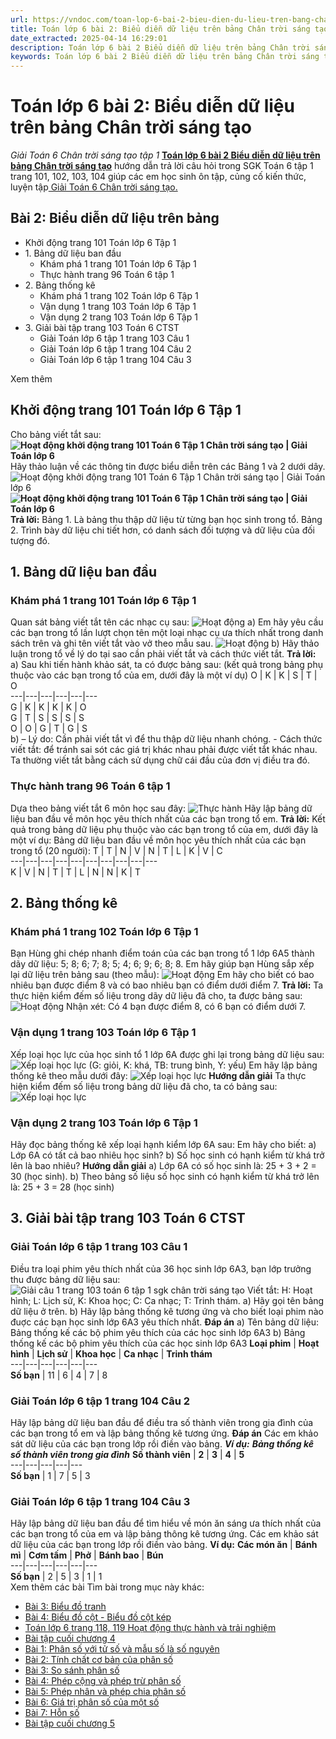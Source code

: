 ```yaml
---
url: https://vndoc.com/toan-lop-6-bai-2-bieu-dien-du-lieu-tren-bang-chan-troi-sang-tao-235953
title: Toán lớp 6 bài 2: Biểu diễn dữ liệu trên bảng Chân trời sáng tạo - Giải Toán 6 Chân trời sáng tạo tập 1 - VnDoc.com
date_extracted: 2025-04-14 16:29:01
description: Toán lớp 6 bài 2 Biểu diễn dữ liệu trên bảng Chân trời sáng tạo bao gồm lời giải chi tiết cho từng bài tập cho các em học sinh tham khảo luyện Giải Toán 6 Chân trời sáng tạo tập 1.
keywords: Toán lớp 6 bài 2 Biểu diễn dữ liệu trên bảng Chân trời sáng tạo, Giải Toán 6 chân trời sáng tạo trang 104, toán lớp 6 chân trời sáng tạo chương 4, toán 6, toán lớp 6, giải toán lớp 6, giải toán 6, toán lớp 6 chân trời sáng tạo, toán 6 chân trời sáng tạo, giải toán lớp 6 chân trời sáng tạo, giải toán 6 chân trời sáng tạo, Toán lớp 6 trang 103 104 chân trời sáng tạo, Biểu diễn dữ liệu trên bảng Chân trời sáng tạo, bài 2 biểu diễn dữ liệu trên bảng
---
```


# Toán lớp 6 bài 2: Biểu diễn dữ liệu trên bảng Chân trời sáng tạo
_Giải Toán 6 Chân trời sáng tạo tập 1_
[**Toán lớp 6 bài 2 Biểu diễn dữ liệu trên bảng Chân trời sáng tạo**](<https://vndoc.com/toan-lop-6-bai-2-bieu-dien-du-lieu-tren-bang-chan-troi-sang-tao-235953>) hướng dẫn trả lời câu hỏi trong SGK Toán 6 tập 1 trang 101, 102, 103, 104 giúp các em học sinh ôn tập, củng cố kiến thức, luyện tập[ Giải Toán 6 Chân trời sáng tạo.](<https://vndoc.com/toan-lop-6-sach-chan-troi-sang-tao>)
## Bài 2: Biểu diễn dữ liệu trên bảng
  * Khởi động trang 101 Toán lớp 6 Tập 1
  * 1\. Bảng dữ liệu ban đầu
    * Khám phá 1 trang 101 Toán lớp 6 Tập 1
    * Thực hành trang 96 Toán 6 tập 1
  * 2\. Bảng thống kê
    * Khám phá 1 trang 102 Toán lớp 6 Tập 1
    * Vận dụng 1 trang 103 Toán lớp 6 Tập 1
    * Vận dụng 2 trang 103 Toán lớp 6 Tập 1
  * 3\. Giải bài tập trang 103 Toán 6 CTST
    * Giải Toán lớp 6 tập 1 trang 103 Câu 1
    * Giải Toán lớp 6 tập 1 trang 104 Câu 2
    * Giải Toán lớp 6 tập 1 trang 104 Câu 3

Xem thêm
## **Khởi động trang 101 Toán lớp 6 Tập 1**
Cho bảng viết tắt sau:
****![Hoạt động khởi động trang 101 Toán 6 Tập 1 Chân trời sáng tạo | Giải Toán lớp 6](https://i.vdoc.vn/data/image/2024/11/18/hoat-dong-khoi-dong-trang-101-toan-lop-6-tap-1-chan-troi.png)****
Hãy thảo luận về các thông tin được biểu diễn trên các Bảng 1 và 2 dưới dây.
![Hoạt động khởi động trang 101 Toán 6 Tập 1 Chân trời sáng tạo | Giải Toán lớp 6](https://i.vdoc.vn/data/image/2024/11/18/hoat-dong-khoi-dong-trang-101-toan-lop-6-tap-1-chan-troi-2.png)
****![Hoạt động khởi động trang 101 Toán 6 Tập 1 Chân trời sáng tạo | Giải Toán lớp 6](https://i.vdoc.vn/data/image/2024/11/18/hoat-dong-khoi-dong-trang-101-toan-lop-6-tap-1-chan-troi-3.png)****
**Trả lời:**
Bảng 1. Là bảng thu thập dữ liệu từ từng bạn học sinh trong tổ.
Bảng 2. Trình bày dữ liệu chi tiết hơn, có danh sách đối tượng và dữ liệu của đối tượng đó.
## **1\. Bảng dữ liệu ban đầu**
### Khám phá 1 trang 101 Toán lớp 6 Tập 1
Quan sát bảng viết tắt tên các nhạc cụ sau:
![Hoạt động](https://i.vdoc.vn/data/image/2023/11/23/Toan-6-bai-2-8.jpg)
a\) Em hãy yêu cầu các bạn trong tổ lần lượt chọn tên một loại nhạc cụ ưa thích nhất trong danh sách trên và ghi tên viết tắt vào vở theo mẫu sau.
![Hoạt động](https://i.vdoc.vn/data/image/2023/11/23/Toan-6-bai-2-6.jpg)
b\) Hãy thảo luận trong tổ về lý do tại sao cần phải viết tắt và cách thức viết tắt.
**Trả lời:**
a\) Sau khi tiến hành khảo sát, ta có được bảng sau: \(kết quả trong bảng phụ thuộc vào các bạn trong tổ của em, dưới đây là một ví dụ\)
O | K | K | S | T | O  
---|---|---|---|---|---  
G | K | K | K | K | O  
G | T | S | S | S | S  
O | O | G | T | G | S  
b\)
– Lý do: Cần phải viết tắt vì để thu thập dữ liệu nhanh chóng.
\- Cách thức viết tắt: để tránh sai sót các giá trị khác nhau phải được viết tắt khác nhau. Ta thường viết tắt bằng cách sử dụng chữ cái đầu của đơn vị điều tra đó.
### Thực hành trang 96 Toán 6 tập 1
Dựa theo bảng viết tắt 6 môn học sau đây:
![Thực hành](https://i.vdoc.vn/data/image/2023/11/23/Toan-6-bai-2.jpg)
Hãy lập bảng dữ liệu ban đầu về môn học yêu thích nhất của các bạn trong tổ em.
**Trả lời:**
Kết quả trong bảng dữ liệu phụ thuộc vào các bạn trong tổ của em, dưới đây là một ví dụ:
Bảng dữ liệu ban đầu về môn học yêu thích nhất của các bạn trong tổ \(20 người\):
T |  T |  N |  V |  N |  T |  L |  K |  V |  C  
---|---|---|---|---|---|---|---|---|---  
K |  V |  N |  T |  T |  L |  N |  N |  K |  T  
## 2\. Bảng thống kê
### Khám phá 1 trang 102 Toán lớp 6 Tập 1
Bạn Hùng ghi chép nhanh điểm toán của các bạn trong tổ 1 lớp 6A5 thành dãy dữ liệu: 5; 8; 6; 7; 8; 5; 4; 6; 9; 6; 8; 8.
Em hãy giúp bạn Hùng sắp xếp lại dữ liệu trên bảng sau \(theo mẫu\):
![Hoạt động](https://i.vdoc.vn/data/image/2023/11/23/Toan-6-bai-2-5.jpg)
Em hãy cho biết có bao nhiêu bạn được điểm 8 và có bao nhiêu bạn có điểm dưới điểm 7.
**Trả lời:**
Ta thực hiện kiểm đếm số liệu trong dãy dữ liệu đã cho, ta được bảng sau:
![Hoạt động](https://i.vdoc.vn/data/image/2023/11/23/Toan-6-bai-2-4.jpg)
Nhận xét:
Có 4 bạn được điểm 8, có 6 bạn có điểm dưới 7.
### Vận dụng 1 trang 103 Toán lớp 6 Tập 1
Xếp loại học lực của học sinh tổ 1 lớp 6A được ghi lại trong bảng dữ liệu sau:
![Xếp loại học lực ](https://i.vdoc.vn/data/image/2023/11/23/Toan-6-bai-2-1.jpg)
\(G: giỏi, K: khá, TB: trung bình, Y: yếu\)
Em hãy lập bảng thống kê theo mẫu dưới đây:
![Xếp loại học lực ](https://i.vdoc.vn/data/image/2023/11/23/Toan-6-bai-2-2.jpg)
**Hướng dẫn giải**
Ta thực hiện kiểm đếm số liệu trong bảng dữ liệu đã cho, ta có bảng sau:
![Xếp loại học lực ](https://i.vdoc.vn/data/image/2023/11/23/Toan-6-bai-2-3.jpg)
### Vận dụng 2 trang 103 Toán lớp 6 Tập 1
Hãy đọc bảng thống kê xếp loại hạnh kiểm lớp 6A sau:
Em hãy cho biết:
a\) Lớp 6A có tất cả bao nhiêu học sinh?
b\) Số học sinh có hạnh kiểm từ khá trở lên là bao nhiêu?
**Hướng dẫn giải**
a\) Lớp 6A có số học sinh là: 25 + 3 + 2 = 30 \(học sinh\).
b\) Theo bảng số liệu số học sinh có hạnh kiểm từ khá trở lên là: 25 + 3 = 28 \(học sinh\)
## **3\. Giải bài tập trang 103 Toán 6 CTST**
### **Giải Toán lớp 6 tập 1 trang 103 Câu 1**
Điều tra loại phim yêu thích nhất của 36 học sinh lớp 6A3, bạn lớp trưởng thu được bảng dữ liệu sau:
![Giải câu 1 trang 103 toán 6 tập 1 sgk chân trời sáng tạo](https://i.vdoc.vn/data/image/2021/06/21/giai-toan-6-bai-2-bieu-dien-du-lieu-tren-bang-a.png)
Viết tắt: H: Hoạt hình; L: Lịch sử, K: Khoa học; C: Ca nhạc; T: Trinh thám.
a\) Hãy gọi tên bảng dữ liệu ở trên.
b\) Hãy lập bảng thống kê tương ứng và cho biết loại phim nào đuợc các bạn học sinh lớp 6A3 yêu thích nhất.
**Đáp án**
a\) Tên bảng dữ liệu: Bảng thống kế các bộ phim yêu thích của các học sinh lớp 6A3
b\) Bảng thống kế các bộ phim yêu thích của các học sinh lớp 6A3
**Loại phim** | **Hoạt hình** | **Lịch sử** | **Khoa học** | **Ca nhạc** | **Trinh thám**  
---|---|---|---|---|---  
**Số bạn** | 11 | 6 | 4 | 7 | 8  
### **Giải Toán lớp 6 tập 1 trang 104 Câu 2**
Hãy lập bảng dữ liệu ban đầu để điều tra số thành viên trong gia đình của các bạn trong tổ em và lập bảng thống kê tương ứng.
**Đáp án**
Các em khảo sát dữ liệu của các bạn trong lớp rồi điền vào bảng.
_**Ví dụ:**_
**_Bảng thống kê số thành viên trong gia đình_**
**Số thành viên** | **2** | **3** | **4** | **5**  
---|---|---|---|---  
**Số bạn** | 1 | 7 | 5 | 3  
### **Giải Toán lớp 6 tập 1 trang 104 Câu 3**
Hãy lập bảng dữ liệu ban đầu để tìm hiểu về món ăn sáng ưa thích nhất của các bạn trong tổ của em và lập bảng thông kê tương ứng.
Các em khảo sát dữ liệu của các bạn trong lớp rồi điền vào bảng.
**Ví dụ:**
**Các món ăn** | **Bánh mì** | **Cơm tấm** | **Phở** | **Bánh bao** | **Bún**  
---|---|---|---|---|---  
**Số bạn** | 2 | 5 | 3 | 1 | 1  
Xem thêm các bài Tìm bài trong mục này khác:
  * [Bài 3: Biểu đồ tranh ](</toan-lop-6-bai-3-bieu-do-tranh-chan-troi-sang-tao-236017>)
  * [Bài 4: Biểu đồ cột - Biểu đồ cột kép ](</toan-lop-6-bai-4-bieu-do-cot-bieu-do-cot-kep-chan-troi-sang-tao-236025>)
  * [Toán lớp 6 trang 118, 119 Hoạt động thực hành và trải nghiệm](</toan-lop-6-trang-118-119-hoat-dong-thuc-hanh-va-trai-nghiem-236032>)
  * [Bài tập cuối chương 4](</toan-lop-6-bai-tap-cuoi-chuong-4-chan-troi-sang-tao-271219>)
  * [Bài 1: Phân số với tử số và mẫu số là số nguyên](</toan-lop-6-bai-1-phan-so-voi-tu-so-va-mau-so-la-so-nguyen-244314>)
  * [Bài 2: Tính chất cơ bản của phân số](</toan-lop-6-bai-2-tinh-chat-co-ban-cua-phan-so-244320>)
  * [Bài 3: So sánh phân số](</toan-lop-6-bai-3-so-sanh-phan-so-247206>)
  * [Bài 4: Phép cộng và phép trừ phân số](</toan-lop-6-bai-4-phep-cong-va-phep-tru-phan-so-247221>)
  * [Bài 5: Phép nhân và phép chia phân số](</toan-lop-6-bai-5-phep-nhan-va-phep-chia-phan-so-255243>)
  * [Bài 6: Giá trị phân số của một số](</toan-lop-6-bai-6-gia-tri-phan-so-cua-mot-so-255251>)
  * [Bài 7: Hỗn số](</toan-lop-6-bai-7-hon-so-271210>)
  * [Bài tập cuối chương 5](</toan-lop-6-bai-tap-cuoi-chuong-5-271217>)

